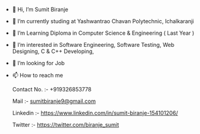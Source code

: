 - 👋 Hi, I’m Sumit Biranje

- 🌱 I’m currently studing at Yashwantrao Chavan Polytechnic, Ichalkaranji

- 🌱 I’m Learning Diploma in Computer Science & Engineering ( Last Year )

- 👀 I’m interested in Software Engineering, Software Testing, Web Designing, C & C++ Developing, 

- 💞️ I’m looking for Job

- 📫 How to reach me  

	Contact No. :- +919326853778  

	Mail :- sumitbiranje9@gmail.com

	Linkedin :- https://www.linkedin.com/in/sumit-biranje-154101206/
	
	Twitter :- https://twitter.com/biranje_sumit
